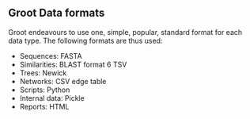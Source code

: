 Groot Data formats
------------------

Groot endeavours to use one, simple, popular, standard format for each data type.
The following formats are thus used:

* Sequences: FASTA
* Similarities: BLAST format 6 TSV
* Trees: Newick
* Networks: CSV edge table
* Scripts: Python
* Internal data: Pickle
* Reports: HTML

